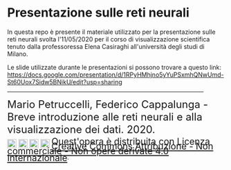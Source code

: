 # Presentazione sulle reti neurali

In questa repo è presente il materiale utilizzato per la presentazione sulle reti neurali svolta  l'11/05/2020 per il corso di visualizzazione scientifica tenuto dalla professoressa Elena Casiraghi all'università degli studi di Milano. 

Le slide utilizzate durante le presentazioni si possono trovare a questo link: https://docs.google.com/presentation/d/1RPyHMhjno5yYuPSxmhQNwUmd-St60Uox7Sidw5BNikU/edit?usp=sharing

<hr style="width: 90%;" align="left" />
<span style="font-size: 1.5rem;">Mario Petruccelli, Federico Cappalunga - Breve introduzione alle reti neurali e alla visualizzazione dei dati. 2020.</span>
<br>
<div style="float: left; margin-top: 1ex;">
<img src="http://mirrors.creativecommons.org/presskit/icons/cc.large.png" style="width: 1.5em; float: left; margin-right: 0.6ex; margin-top: 0;">
<img src="http://mirrors.creativecommons.org/presskit/icons/by.large.png" style="width: 1.5em; float: left; margin-right: 0.6ex; margin-top: 0;">
<img src="http://mirrors.creativecommons.org/presskit/icons/nc.large.png" style="width: 1.5em; float: left; margin-right: 0.6ex; margin-top: 0;">
<img src="http://mirrors.creativecommons.org/presskit/icons/nd.large.png" style="width: 1.5em; float: left; margin-right: 0.6ex; margin-top: 0;">
<span style="font-size: 1.3rem; line-height: 0.7rem; vertical-align: middle;">Quest'opera è distribuita con Licenza <a rel="license" href="http://creativecommons.org/licenses/by-nc-nd/4.0/">Creative Commons Attribuzione - Non commerciale - Non opere derivate 4.0 Internazionale</a></span>.
